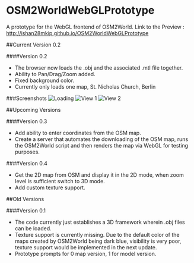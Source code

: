 # OSM2WorldWebGLPrototype 
A prototype for the WebGL frontend of OSM2World.
Link to the Preview : http://ishan28mkip.github.io/OSM2WorldWebGLPrototype

##Current Version 0.2

####Version 0.2

* The browser now loads the .obj and the associated .mtl file together.
* Ability to Pan/Drag/Zoom added.
* Fixed background color.
* Currently only loads one map, St. Nicholas Church, Berlin

###Screenshots
![Loading](http://i.imgur.com/lZHmQTQ.png)
![View 1](http://i.imgur.com/PSyewWf.png)
![View 2](http://i.imgur.com/RqQ92qO.png)


##Upcoming Versions

####Version 0.3


* Add ability to enter coordinates from the OSM map.
* Create a server that automates the downloading of the OSM map, runs the OSM2World script and then renders the map via WebGL for testing purposes.

####Version 0.4


* Get the 2D map from OSM and display it in the 2D mode, when zoom level is sufficient switch to 3D mode.
* Add custom texture support.



##Old Versions

####Version 0.1 

* The code currently just establishes a 3D framework wherein .obj files can be loaded. 
* Texture support is currently missing. Due to the default color of the maps created by OSM2World being dark blue, visibility is very poor, texture support would be implemented in the next update.
* Prototype prompts for 0 map version, 1 for model version.
